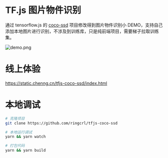 # TF.js 图片物件识别

通过 tensorflow.js 的 [coco-ssd](https://github.com/tensorflow/tfjs-models/tree/master/coco-ssd) 项目修改得到图片物件识别小 DEMO，支持自己添加本地图片进行识别，不涉及到训练库，只是纯前端项目，需要梯子拉取训练集。

![demo.png](https://qiniu.chenng.cn/2018-12-19-22-13-49.png)

# 线上体验

<https://static.chenng.cn/tfjs-coco-ssd/index.html>

# 本地调试

```sh
# 克隆项目
git clone https://github.com/ringcrl/tfjs-coco-ssd

# 本地运行调试
yarn && yarn watch

# 打包代码
yarn && yarn build
```
